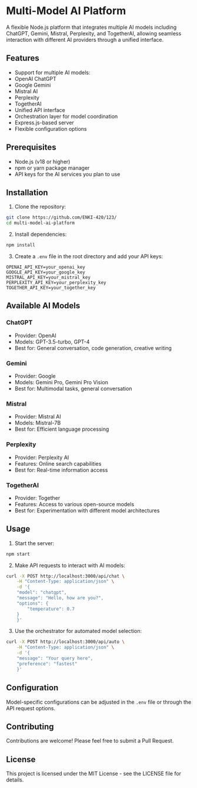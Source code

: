 # Multi-Model AI Platform

A flexible Node.js platform that integrates multiple AI models including ChatGPT, Gemini, Mistral, Perplexity, and TogetherAI, allowing seamless interaction with different AI providers through a unified interface.

## Features

- Support for multiple AI models:
- OpenAI ChatGPT
- Google Gemini
- Mistral AI
- Perplexity
- TogetherAI
- Unified API interface
- Orchestration layer for model coordination
- Express.js-based server
- Flexible configuration options

## Prerequisites

- Node.js (v18 or higher)
- npm or yarn package manager
- API keys for the AI services you plan to use

## Installation

1. Clone the repository:
```bash
git clone https://github.com/ENKI-420/123/
cd multi-model-ai-platform
```

2. Install dependencies:
```bash
npm install
```

3. Create a `.env` file in the root directory and add your API keys:
```env
OPENAI_API_KEY=your_openai_key
GOOGLE_API_KEY=your_google_key
MISTRAL_API_KEY=your_mistral_key
PERPLEXITY_API_KEY=your_perplexity_key
TOGETHER_API_KEY=your_together_key
```

## Available AI Models

### ChatGPT
- Provider: OpenAI
- Models: GPT-3.5-turbo, GPT-4
- Best for: General conversation, code generation, creative writing

### Gemini
- Provider: Google
- Models: Gemini Pro, Gemini Pro Vision
- Best for: Multimodal tasks, general conversation

### Mistral
- Provider: Mistral AI
- Models: Mistral-7B
- Best for: Efficient language processing

### Perplexity
- Provider: Perplexity AI
- Features: Online search capabilities
- Best for: Real-time information access

### TogetherAI
- Provider: Together
- Features: Access to various open-source models
- Best for: Experimentation with different model architectures

## Usage

1. Start the server:
```bash
npm start
```

2. Make API requests to interact with AI models:
```bash
curl -X POST http://localhost:3000/api/chat \
    -H "Content-Type: application/json" \
    -d '{
    "model": "chatgpt",
    "message": "Hello, how are you?",
    "options": {
        "temperature": 0.7
    }
    }'
```

3. Use the orchestrator for automated model selection:
```bash
curl -X POST http://localhost:3000/api/auto \
    -H "Content-Type: application/json" \
    -d '{
    "message": "Your query here",
    "preference": "fastest"
    }'
```

## Configuration

Model-specific configurations can be adjusted in the `.env` file or through the API request options.

## Contributing

Contributions are welcome! Please feel free to submit a Pull Request.

## License

This project is licensed under the MIT License - see the LICENSE file for details.

